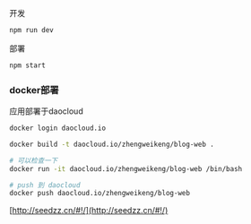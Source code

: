 开发
```bash
npm run dev
```

部署
```bash
npm start
```

### docker部署
应用部署于daocloud
```bash
docker login daocloud.io

docker build -t daocloud.io/zhengweikeng/blog-web .

# 可以检查一下
docker run -it daocloud.io/zhengweikeng/blog-web /bin/bash

# push 到 daocloud
docker push daocloud.io/zhengweikeng/blog-web
```

[http://seedzz.cn/#!/](http://seedzz.cn/#!/)